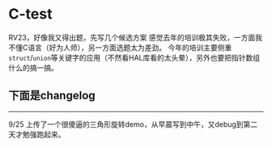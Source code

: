 # C-test
RV23，好像我又得出题，先写几个候选方案
感觉去年的培训极其失败，一方面我不懂C语言（好为人师），另一方面选题太为差劲。
今年的培训主要侧重`struct`/`union`等关键字的应用（不然看HAL库看的太头晕），另外也要把指针数组什么的搞一搞。
## 下面是changelog
------
9/25 上传了一个很傻逼的三角形旋转demo，从早晨写到中午，又debug到第二天才勉强跑起来。
